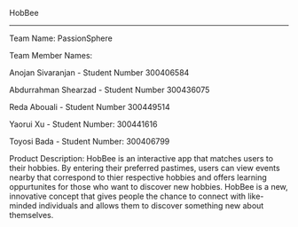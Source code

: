 HobBee
*****

Team Name: PassionSphere

Team Member Names:

Anojan Sivaranjan - Student Number 300406584

Abdurrahman Shearzad - Student Number 300436075

Reda Abouali - Student Number 300449514

Yaorui Xu - Student Number: 300441616

Toyosi Bada - Student Number: 300406799

Product Description: HobBee is an interactive app that matches users to their hobbies. By entering their preferred pastimes, users can view events nearby that correspond to thier respective hobbies and offers learning oppurtunites for those who want to discover new hobbies. HobBee is a new, innovative concept that gives people the chance to connect with like-minded individuals and allows them to discover something new about themselves.
